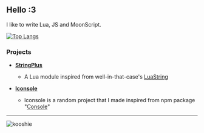 ## Hello :3
I like to write Lua, JS and MoonScript.


[![Top Langs](https://github-readme-stats.vercel.app/api/top-langs/?username=UrNightmaree&theme=vue-dark)](https://github.com/anuraghazra/github-readme-stats) 

### Projects

- **[StringPlus](https://github.com/UrNightmaree/StringPlus)**
  - A Lua module inspired from well-in-that-case's [LuaString](https://github.com/well-in-that-case/LuaString)

- **[lconsole](https://github.com/UrNightmaree/lconsole)**
  - lconsole is a random project that I made inspired from npm package "[Console](https://www.npmjs.com/package/Console)"

---

![kooshie](https://raw.githubusercontent.com/UrNightmaree/UrNightmaree/main/img/download.gif)
